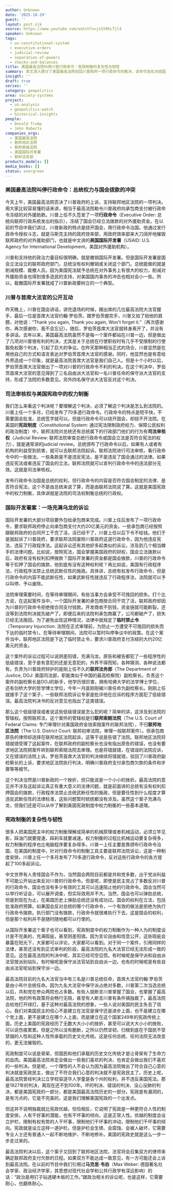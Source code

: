 ```yaml
---
author: Unknown
date: '2025-10-29'
guest: ''
layout: post.njk
source: https://www.youtube.com/watch?v=jsSY0hLTjl4
speaker: Unknown
tags:
  - us-constitutional-system
  - executive-orders
  - judicial-review
  - separation-of-powers
  - checks-and-balances
title: 美国最高法院叫停川普行政命令：宪政制衡的复杂性与韧性
summary: 本文深入探讨了美国最高法院驳回川普政府一项行政命令的裁决，该命令旨在冻结国会已拨款的对外援助资金。文章详细阐述了行政命令、司法审核权以及美国宪政制度中的权力制衡机制。通过分析这起充满程序乌龙的案件，揭示了宪政制度并非完美无缺，但其韧性在于国民所承载的历史文化传统，而非单一党派或个人的影响力。文章强调了理解美国宪政复杂性的重要性。
insight: ''
draft: true
series: ''
category: geopolitics
area: society-systems
project:
  - us-analysis
  - geopolitics-watch
  - historical-insights
people:
  - Donald Trump
  - John Roberts
companies_orgs:
  - 美国最高法院
  - 联邦地区法院
  - 联邦索赔法院
  - 美国国际开发署
  - 联邦法务部
products_models: []
media_books: []
status: evergreen
---
```

### 美国最高法院叫停行政命令：总统权力与国会拨款的冲突

今天上午，美国最高法院否决了川普政府的上诉，支持联邦地区法院的一项判决。用大家比较容易懂的话来讲，相当于最高法院勒令川普政府向承包商支付被行政命令冻结的对外援助款。川普上任不久签发了一项**行政命令**（Executive Order: 总统向联邦行政系统发出的指示），冻结了国会已经立法拨款的对外援助资金。在以前的节目中我们讲过，川普新政的特点是绕开国会，用行政命令治国。他通过发行政命令授权斗志，就是马斯克主持的政府效率部，用政府效率部来大刀阔斧地摧毁联邦政府的对外援助部门，也就是中文讲的**美国国际开发署**（USAID: U.S. Agency for International Development，美国对外援助机构）。

川普和支持他的政治力量目标很明确，就是撤销国际开发署。但是国际开发署是国会立法设立的联邦政府部门，总统没有权利撤销或关闭这个部门。总统能做的就是削减规模、裁撤人员。因为美国宪法赋予总统在对外事务上有很大的权力，削减对外援助资金也得到很多选民的支持，对美国国内事务的冲击也相对会小一些。所以，裁撤国际开发署就成了川普新政要树立的一个典型。

### 川普与首席大法官的公开互动

昨天晚上，川普在国会讲话，讲完退场的时候，跟出席的几位最高法院大法官握手，最后一位是首席大法官约翰·罗伯茨。跟罗伯茨握完手，川普又拍了拍他的肩膀，对他说：“Thank you again, Thank you again, Won't forget it.”（再次感谢你，再次感谢你，我不会忘记）。随后，罗伯茨首席大法官就转身离开了，并没有多讲话。去年以来，美国最高法院虽然不是每一个案件都站在川普一边，但是做出了几项对川普很有利的判决，尤其是关于总统在行使职权时有几乎不受限制的行使豁免权那个判决，引起了巨大的争议。在昨天那种相当正式的场合，川普显然是在用他自己的方式和语言表达对罗伯茨首席大法官的感谢。同时，他显然也是有意给外界造成一个印象，就是最高法院首席大法官是我们自己人。但是十个小时以后，罗伯茨首席大法官做出了一项对川普的行政命令不利的判决。在这个判决中，罗伯茨首席大法官的意见得到了三名自由派大法官和一名川普任命的保守派大法官的支持，形成了法院的多数意见。另外四名保守派大法官反对这个判决。

### 司法审核权与美国宪政中的权力制衡

我们怎么来看这个判决呢？要理解这个判决，必须了解这个判决是怎么到法院的。川普上任一个多月，已经发布了70多道行政命令。行政命令的特点是短平快，不需要国会批准，总统签字就可以。但是行政命令可以绕开国会，却绕不开法院。在美国的**宪政制度**（Constitutional System: 通过宪法限制政府权力、保障公民权利的政治制度）中，联邦法院对总统还有总统属下的行政部门他们的行为有**司法审核权**（Judicial Review: 联邦法院审查总统行政命令或国会立法是否符合宪法的权力），就是通常讲的judicial review。总统颁布了行政命令以后，如果有人或者有机构的利益受到损害，就可以去联邦法院起诉。联邦法院进行司法审核，看行政命令中的一些做法、一些条款是不是违反宪法，是不是违反了国会通过的法律。如果违反宪法或者违反了国会的立法，联邦法院就可以宣判行政命令中的违法部分无效。这就是司法审核权。

发布行政命令治国是总统的权利，但行政命令的内容是否符合国会制定的法律、是否符合宪法，这个不是由总统来说了算，而是由联邦法院说了算。这就是美国宪政中的权力制衡，具体讲就是法院的司法权制衡总统的行政权。

### 国际开发署案：一场充满乌龙的诉讼

国际开发署的大部分项目要外包给承包商来完成。川普上任后发布了一项行政命令，要求联邦政府停止向承包商支付大约20亿美元的资金。一些承包商已经按照跟联邦政府的合同开工干完了活，活已经干了，川普上任以后下令不给钱。他们于是就起诉了川普政府，要求联邦法院废除川普政府这道行政命令，因为他违反宪法，违反了行政程序法。这起诉讼还有其他好多起类似的诉讼，涉及到几个相当棘手的法律问题。比如说，按照宪法，国会掌握美国政府的财权，国会立法拨款以后，政府有没有权利扣押拨款？国际开发署的资金都是国会拨款，川普的行政命令等于扣押了国会的拨款，他到底有没有这种权利呢？再比如说，美国有行政程序法，行政程序法禁止总统武断任性的施政。具体讲，总统有权发布行政命令，但是行政命令的内容不能武断任性，如果武断任性就违反了行政程序法，法院就可以予以叫停、予以废除。

法院审理需要时间，在等待审理期间，有些当事方会承受不可挽回的损失。打个比方说，在这起案件当中，一个国际开发署的承包商按合同干完了活，联邦政府却因为川普的行政命令拒绝按合同支付钱款。开发商收不到钱，资金链就可能断裂，还没等到法院判决就先破产了。即便后来的法院判承包商赢了，公司都破产了，损失已经无法挽回。为了避免出现这种情况，法律中就规定了**临时禁止令**（Temporary Injunction: 法院在正式审理前，为防止一方遭受不可挽回的损失而下达的临时禁令）。在等待审理期间，法院可以暂时叫停争议中的政策。在这个案件当中，联邦地区法院是下达了临时禁止令，要求川普政府支付冻结的大约20亿美元的资金。

这个案件的诉讼过程可以说阴差阳错，充满乌龙。原告和被告都犯了一些程序性的低级错误，至于是有意犯的还是无意犯的，外界不得而知，各种猜测、各种说法都有。负责为川普政府辩护的是刚上任不久的**联邦法务部**（The Department of Justice, DOJ: 美国司法部，职能类似于中国的最高检察院）副检察长。负责这个案件的副检察长是DOJ的新手，他学历很厉害，拥有哈佛大学的法学博士学位，还有剑桥大学的哲学博士学位，今年一月底刚刚被川普任命为副检察长。刚刚上任就接手了这个案子，一些联邦法院诉讼专家是批评他在应诉的程序方面犯了低级错误。最高法院判决书的反对意见也指出了这类错误。

那么这个低级错误或者说这些低级错误是怎么犯的呢？简单的讲，这涉及到法院的管辖权。按照联邦法，这个案件的管辖权是归**联邦索赔法院**（The U.S. Court of Federal Claims: 专门审理针对美国政府金钱索赔案件的联邦法院），不归**联邦地区法院**（The U.S. District Court: 联邦初审法院，审理一般联邦案件）。但承包商原告的律师却选择在联邦地区法院起诉，这等于说是告错了法院。联邦地区法院将错就错受理了这起案件，在联邦政府的副检察长也没有指出原告的错误，也没有要求地区法院把案件转到联邦索赔法院去审理。也是将错就错，在错误的法院应诉，又在错误的法院上诉。罗伯茨首席大法官的判决继续将错就错，驳回了川普政府副检察长的上诉，要求地区法院执行判决，明确川普政府支付承包商欠款的条件和步骤等等细节。

这个判决当然是川普新政的一个挫折，但只能说是一个小小的挫折。最高法院的意见并不涉及这起诉讼真正有重大意义的法律问题，就是前面讲的总统有没有权利扣押国会的拨款，行政程序法禁止总统武断任性的施政，但是要任性到什么程度才算违反武断任性的法律标准，这些问题暂时统统都没有涉及。虽然这个案子充满乌龙，但我们还是可以从中了解到美国宪政制度中权力制衡的一些基本道理。

### 宪政制衡的复杂性与韧性

很多人把美国民主中的权力制衡理解成简单的机械原理或者机械运动，必须立竿见影，踩油门就要提速，踩刹车就要减速。权力制衡的过程比机械运动要复杂得多，权力制衡的程序也比电脑程序要复杂得多。川普一上任主要是靠颁布行政命令治国，在美国的制度中，针对行政命令的制衡工具主要是联邦法院诉讼，这是一种制度安排。川普上任一个多月发布了70多道行政命令，反对这些行政命令的各方提起了100多起诉讼。

中文世界有人责怪国会不作为，当然国会两院目前都是共和党多数，出于党派利益不可能公开站出来反对川普的行政命令。但是呢，即使是民主党占了多数反对川普的行政命令，国会也没有多少有效的工具可以迅速阻止他的行政命令。国会当然可以举行听证会，可以展开调查，但实际效用并不大。当然，国会也可以弹劾总统，但是到现在为止，在美国历史上弹劾总统还没有成功过。国会的权利在立法，包括批准政府预算。如果国会反对总统的哪个行政命令，一个有效的做法是拒绝为执行行政命令拨款。执行部门没有拨款，行政命令就很难执行下去，这是国会的权利，但是那个权利并不是随时随地都可以行使的。

从国际开发署这个案子也可以看到，宪政制度中的权力制衡作为一种人为的制度设计是不完美的，充满瑕疵，甚至阴差阳错。因为言论自由和信息公开，这些瑕疵会暴露在阳光下，大家都可以评论，大家都可以看到。对于同一个案件，引用同样的法律，甚至还没有到正式审判的阶段，最高法院的九名大法官已经无法形成一致的意见。这在最高法院的判决中呢，其实已经司空见惯。有时候呢是保守派和自由派法官按派别站队，有时候呢是保守派法官站到自由派一边，也有的时候呢是有些自由派法官呢站到保守派一边。

最高法院目前的九名大法官当中有三名是川普总统任命，首席大法官约翰·罗伯茨是由小布什总统任命。因为九名大法官中保守派占绝对多数，川普第二次当选总统以后，共和党在参众两院也占多数。有些人就断言川普掌握了国会，也掌握了最高法院，他的所有政策将会畅行无阻，甚至有人断言川普有条件搞独裁了，最高法院会给他打开绿灯。基于这种对最高法院的想象，一些人说对美国的民主失去了信心。我们对美国民主的信心不是建立在法官是保守还是进步上面，也不是建立在哪个党上面，更不是建立在哪个人上面，而是建立在这个国家249年的宪政传统上面。历史上美国的宪政经历了无数大大小小的挫折，甚至可以说大大小小的挫败，可以说伤痕累累。但是之所以没有脆断，之所以仍然坚韧，归根到底在于国民不受禁锢的人性和这种人性所承载的历史文化传统。这是任何总统、任何法院无法改变的，更无法摧毁的。

宪政制度可以说是骨架，但国民和他们承载的历史文化传统才是让骨架有了生命力的血肉。美国最高法院肯定会做出一些我们喜欢的判决，也肯定会做出我们不喜欢的一些判决。但是呢，一个理性的人不会认为因为最高法院做出了符合自己心意的判决就是宪政民主，做出了不符合我们心意的判决就不是宪政民主了。历史上呢，最高法院曾经判决公立学校驱逐华人学童是各个州的权利，并不违反美国宪法。那是1927年的判决，离现在还不到100年。坏的判决、错误的判决、没心没肺的判决，都是美国宪政的一部分，都是美国最高法院历史的一部分。宪政是有漏洞的，是有污点的，它是不完美的，这是我们理解美国宪政的一个出发点。

但这并不说明独裁就比宪政优越，恰恰相反，它说明了宪政是一种更符合人性的制度安排。人有干好事的潜能，也有干坏事的倾向，这是正常人性。优越的制度会设立护栏，限制有权有势的人干坏事，限制他们干坏事的冲动，限制他们干坏事的倾向。宪政就是设立这样一道护栏。但是护栏会生锈、会腐蚀、会被人破坏，它需要专业人士还有普通人一起不断地维护、不断地修补。美国的宪政史就是这么一步一步走过来的。

最高法院判决以后，这个案子又回到了联邦地区法院，法官将会召集双方的律师来确定联邦政府支付欠款的日程。如果双方不能达成一致意见，有一方可能还会上诉到最高法院。在以前的节目中我们引用过**马克思·韦伯**（Max Weber: 德国著名社会学家、政治经济学家，其思想对现代社会学和公共行政学有深远影响）的话：“政治是用钉子钻透硬木板的工作。”跟政治相关的诉讼呢，也是这样，它需要耐心，也磨练耐心。